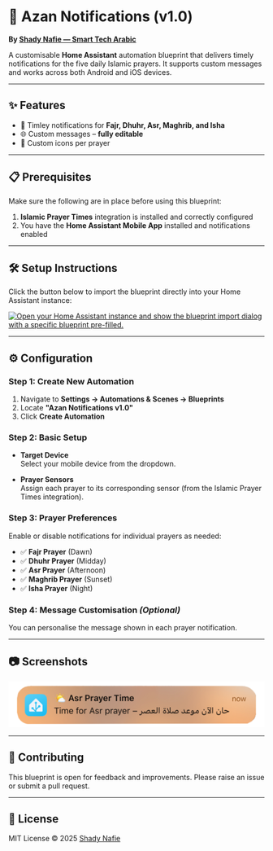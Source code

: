 # 🕌 Azan Notifications (v1.0)

**By [Shady Nafie — Smart Tech Arabic](https://smarttecharabic.com)**

A customisable **Home Assistant** automation blueprint that delivers timely notifications for the five daily Islamic prayers. It supports custom messages and works across both Android and iOS devices.

---

## ✨ Features

- 🔔 Timley notifications for **Fajr, Dhuhr, Asr, Maghrib, and Isha**
- 🌐 Custom messages – **fully editable**
- 🎨 Custom icons per prayer

---

## 📋 Prerequisites

Make sure the following are in place before using this blueprint:

1. **Islamic Prayer Times** integration is installed and correctly configured
2. You have the **Home Assistant Mobile App** installed and notifications enabled

---

## 🛠️ Setup Instructions

Click the button below to import the blueprint directly into your Home Assistant instance:

[![Open your Home Assistant instance and show the blueprint import dialog with a specific blueprint pre-filled.](https://my.home-assistant.io/badges/blueprint_import.svg)](https://my.home-assistant.io/redirect/blueprint_import/?blueprint_url=https%3A%2F%2Fgithub.com%2Fshadynafie%2Fhome-assistant-blueprints%2Fblob%2Fmain%2Fblueprints%2Fautomation%2Fsmarttecharabic%2Fazan-notifications%2Fazan_notifications.yaml)

---

## ⚙️ Configuration

### Step 1: Create New Automation

1. Navigate to **Settings → Automations & Scenes → Blueprints**
2. Locate **"Azan Notifications v1.0"**
3. Click **Create Automation**

### Step 2: Basic Setup

- **Target Device**  
  Select your mobile device from the dropdown.

- **Prayer Sensors**  
  Assign each prayer to its corresponding sensor (from the Islamic Prayer Times integration).

### Step 3: Prayer Preferences

Enable or disable notifications for individual prayers as needed:

- ✅ **Fajr Prayer** (Dawn)  
- ✅ **Dhuhr Prayer** (Midday)  
- ✅ **Asr Prayer** (Afternoon)  
- ✅ **Maghrib Prayer** (Sunset)  
- ✅ **Isha Prayer** (Night)


### Step 4: Message Customisation *(Optional)*

You can personalise the message shown in each prayer notification.

---

## 📷 Screenshots

![Preview](../../../../docs/images/azan_notification_preview.png)

---

## 🤝 Contributing

This blueprint is open for feedback and improvements. Please raise an issue or submit a pull request.

---

## 📜 License

MIT License © 2025 [Shady Nafie](https://smarttecharabic.com)
